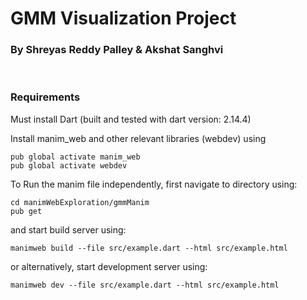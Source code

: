 # GMM Visualization Project

### By Shreyas Reddy Palley & Akshat Sanghvi

<br>

### Requirements

Must install Dart (built and tested with dart version: 2.14.4)

Install manim_web and other relevant libraries (webdev) using 

``` 
pub global activate manim_web 
pub global activate webdev
```

To Run the manim file independently, first navigate to directory using:

```
cd manimWebExploration/gmmManim
pub get
```

and start build server using:

```
manimweb build --file src/example.dart --html src/example.html
```

or alternatively, start development server using:

```
manimweb dev --file src/example.dart --html src/example.html
```

